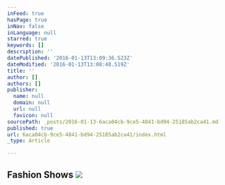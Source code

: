 ```yaml
---
inFeed: true
hasPage: true
inNav: false
inLanguage: null
starred: true
keywords: []
description: ''
datePublished: '2016-01-13T13:09:36.523Z'
dateModified: '2016-01-13T13:08:48.519Z'
title: ''
author: []
authors: []
publisher:
  name: null
  domain: null
  url: null
  favicon: null
sourcePath: _posts/2016-01-13-6aca04cb-9ce5-4841-bd94-25185ab2ca41.md
published: true
url: 6aca04cb-9ce5-4841-bd94-25185ab2ca41/index.html
_type: Article

---
```

## Fashion Shows ![](https://the-grid-user-content.s3-us-west-2.amazonaws.com/63ad4cee-c08f-40aa-b7ef-a29f295457c3.jpg)